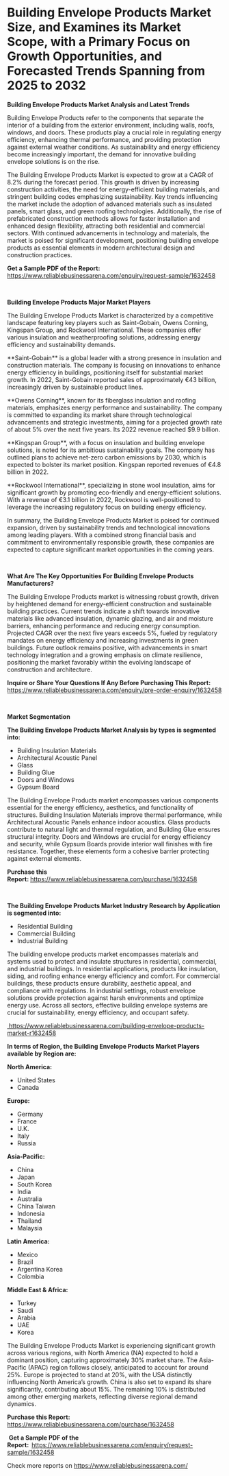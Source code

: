 <p><h1>Building Envelope Products Market Size, and Examines its Market Scope, with a Primary Focus on Growth Opportunities, and Forecasted Trends Spanning from 2025 to 2032</h1></p><p><strong>Building Envelope Products Market Analysis and Latest Trends</strong></p>
<p><p>Building Envelope Products refer to the components that separate the interior of a building from the exterior environment, including walls, roofs, windows, and doors. These products play a crucial role in regulating energy efficiency, enhancing thermal performance, and providing protection against external weather conditions. As sustainability and energy efficiency become increasingly important, the demand for innovative building envelope solutions is on the rise.</p><p>The Building Envelope Products Market is expected to grow at a CAGR of 8.2% during the forecast period. This growth is driven by increasing construction activities, the need for energy-efficient building materials, and stringent building codes emphasizing sustainability. Key trends influencing the market include the adoption of advanced materials such as insulated panels, smart glass, and green roofing technologies. Additionally, the rise of prefabricated construction methods allows for faster installation and enhanced design flexibility, attracting both residential and commercial sectors. With continued advancements in technology and materials, the market is poised for significant development, positioning building envelope products as essential elements in modern architectural design and construction practices.</p></p>
<p><strong>Get a Sample PDF of the Report:&nbsp;</strong> <a href="https://www.reliablebusinessarena.com/enquiry/request-sample/1632458?utm_campaign=3559&utm_medium=2&utm_source=Github&utm_content=ia&utm_term=02042025&utm_id=building-envelope-products">https://www.reliablebusinessarena.com/enquiry/request-sample/1632458</a></p>
<p>&nbsp;</p>
<p><strong>Building Envelope Products Major Market Players</strong></p>
<p><p>The Building Envelope Products Market is characterized by a competitive landscape featuring key players such as Saint-Gobain, Owens Corning, Kingspan Group, and Rockwool International. These companies offer various insulation and weatherproofing solutions, addressing energy efficiency and sustainability demands.</p><p>**Saint-Gobain** is a global leader with a strong presence in insulation and construction materials. The company is focusing on innovations to enhance energy efficiency in buildings, positioning itself for substantial market growth. In 2022, Saint-Gobain reported sales of approximately €43 billion, increasingly driven by sustainable product lines.</p><p>**Owens Corning**, known for its fiberglass insulation and roofing materials, emphasizes energy performance and sustainability. The company is committed to expanding its market share through technological advancements and strategic investments, aiming for a projected growth rate of about 5% over the next five years. Its 2022 revenue reached $9.9 billion.</p><p>**Kingspan Group**, with a focus on insulation and building envelope solutions, is noted for its ambitious sustainability goals. The company has outlined plans to achieve net-zero carbon emissions by 2030, which is expected to bolster its market position. Kingspan reported revenues of €4.8 billion in 2022.</p><p>**Rockwool International**, specializing in stone wool insulation, aims for significant growth by promoting eco-friendly and energy-efficient solutions. With a revenue of €3.1 billion in 2022, Rockwool is well-positioned to leverage the increasing regulatory focus on building energy efficiency.</p><p>In summary, the Building Envelope Products Market is poised for continued expansion, driven by sustainability trends and technological innovations among leading players. With a combined strong financial basis and commitment to environmentally responsible growth, these companies are expected to capture significant market opportunities in the coming years.</p></p>
<p>&nbsp;</p>
<p><strong>What Are The Key Opportunities For Building Envelope Products Manufacturers?</strong></p>
<p><p>The Building Envelope Products market is witnessing robust growth, driven by heightened demand for energy-efficient construction and sustainable building practices. Current trends indicate a shift towards innovative materials like advanced insulation, dynamic glazing, and air and moisture barriers, enhancing performance and reducing energy consumption. Projected CAGR over the next five years exceeds 5%, fueled by regulatory mandates on energy efficiency and increasing investments in green buildings. Future outlook remains positive, with advancements in smart technology integration and a growing emphasis on climate resilience, positioning the market favorably within the evolving landscape of construction and architecture.</p></p>
<p><strong>Inquire or Share Your Questions If Any Before Purchasing This Report:</strong> <a href="https://www.reliablebusinessarena.com/enquiry/pre-order-enquiry/1632458?utm_campaign=3559&utm_medium=2&utm_source=Github&utm_content=ia&utm_term=02042025&utm_id=building-envelope-products">https://www.reliablebusinessarena.com/enquiry/pre-order-enquiry/1632458</a></p>
<p>&nbsp;</p>
<p><strong>Market Segmentation</strong></p>
<p><strong>The Building Envelope Products Market Analysis by types is segmented into:</strong></p>
<p><ul><li>Building Insulation Materials</li><li>Architectural Acoustic Panel</li><li>Glass</li><li>Building Glue</li><li>Doors and Windows</li><li>Gypsum Board</li></ul></p>
<p><p>The Building Envelope Products market encompasses various components essential for the energy efficiency, aesthetics, and functionality of structures. Building Insulation Materials improve thermal performance, while Architectural Acoustic Panels enhance indoor acoustics. Glass products contribute to natural light and thermal regulation, and Building Glue ensures structural integrity. Doors and Windows are crucial for energy efficiency and security, while Gypsum Boards provide interior wall finishes with fire resistance. Together, these elements form a cohesive barrier protecting against external elements.</p></p>
<p><strong>Purchase this Report:&nbsp;</strong><a href="https://www.reliablebusinessarena.com/purchase/1632458?utm_campaign=3559&utm_medium=2&utm_source=Github&utm_content=ia&utm_term=02042025&utm_id=building-envelope-products">https://www.reliablebusinessarena.com/purchase/1632458</a></p>
<p>&nbsp;</p>
<p><strong>The Building Envelope Products Market Industry Research by Application is segmented into:</strong></p>
<p><ul><li>Residential Building</li><li>Commercial Building</li><li>Industrial Building</li></ul></p>
<p><p>The building envelope products market encompasses materials and systems used to protect and insulate structures in residential, commercial, and industrial buildings. In residential applications, products like insulation, siding, and roofing enhance energy efficiency and comfort. For commercial buildings, these products ensure durability, aesthetic appeal, and compliance with regulations. In industrial settings, robust envelope solutions provide protection against harsh environments and optimize energy use. Across all sectors, effective building envelope systems are crucial for sustainability, energy efficiency, and occupant safety.</p></p>
<p><a href="https://www.reliablebusinessarena.com/building-envelope-products-market-r1632458?utm_campaign=3559&utm_medium=2&utm_source=Github&utm_content=ia&utm_term=02042025&utm_id=building-envelope-products">&nbsp;https://www.reliablebusinessarena.com/building-envelope-products-market-r1632458</a></p>
<p><strong>In terms of Region, the Building Envelope Products Market Players available by Region are:</strong></p>
<p>
    <p> <strong> North America: </strong>
        <ul>
            <li>United States</li>
            <li>Canada</li>
        </ul>
        </p> 
    <p> <strong> Europe: </strong>
        <ul>
            <li>Germany</li>
            <li>France</li>
            <li>U.K.</li>
            <li>Italy</li>
            <li>Russia</li>
        </ul>
        </p> 
    <p> <strong> Asia-Pacific: </strong>
        <ul>
            <li>China</li>
            <li>Japan</li>
            <li>South Korea</li>
            <li>India</li>
            <li>Australia</li>
            <li>China Taiwan</li>
            <li>Indonesia</li>
            <li>Thailand</li>
            <li>Malaysia</li>
        </ul>
        </p> 
    <p> <strong> Latin America: </strong>
        <ul>
            <li>Mexico</li>
            <li>Brazil</li>
            <li>Argentina Korea</li>
            <li>Colombia</li>
        </ul>
        </p> 
    <p> <strong> Middle East & Africa: </strong>
        <ul>
            <li>Turkey</li>
            <li>Saudi</li>
            <li>Arabia</li>
            <li>UAE</li>
            <li>Korea</li>
        </ul>
    </p>
    </p>
<p><p>The Building Envelope Products Market is experiencing significant growth across various regions, with North America (NA) expected to hold a dominant position, capturing approximately 30% market share. The Asia-Pacific (APAC) region follows closely, anticipated to account for around 25%. Europe is projected to stand at 20%, with the USA distinctly influencing North America’s growth. China is also set to expand its share significantly, contributing about 15%. The remaining 10% is distributed among other emerging markets, reflecting diverse regional demand dynamics.</p></p>
<p><strong>Purchase this Report: </strong><a href="https://www.reliablebusinessarena.com/purchase/1632458?utm_campaign=3559&utm_medium=2&utm_source=Github&utm_content=ia&utm_term=02042025&utm_id=building-envelope-products">https://www.reliablebusinessarena.com/purchase/1632458</a></p>
<p>&nbsp;<strong>Get a Sample PDF of the Report:&nbsp;&nbsp;</strong><a href="https://www.reliablebusinessarena.com/enquiry/request-sample/1632458?utm_campaign=3559&utm_medium=2&utm_source=Github&utm_content=ia&utm_term=02042025&utm_id=building-envelope-products">https://www.reliablebusinessarena.com/enquiry/request-sample/1632458</a></p>
<p><strong></strong></p>
<p>Check more reports on <a href="https://www.reliablebusinessarena.com/?utm_campaign=3559&utm_medium=2&utm_source=Github&utm_content=ia&utm_term=02042025&utm_id=building-envelope-products">https://www.reliablebusinessarena.com/</a></p>